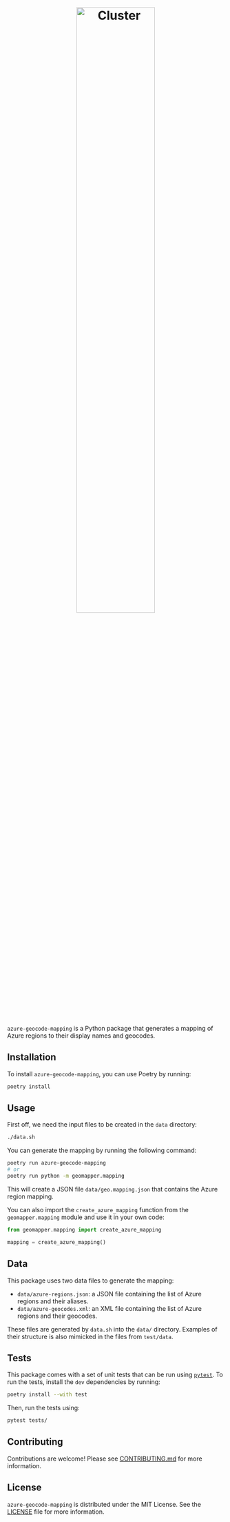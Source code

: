 <h1 align="center">
    <picture>
        <source media="(prefers-color-scheme: dark)" srcset="https://user-images.githubusercontent.com/3996360/233224872-64dfd633-806c-445b-adb4-0e71c6277684.svg">
        <source media="(prefers-color-scheme: light)" srcset="https://user-images.githubusercontent.com/3996360/233224873-eeab0b61-3162-4b25-a0c8-2fbb4e8601c6.svg">
        <img src="https://user-images.githubusercontent.com/3996360/233224872-64dfd633-806c-445b-adb4-0e71c6277684.svg" alt="Cluster" width="60%">
    </picture>
</h1>

`azure-geocode-mapping` is a Python package that generates a mapping of Azure regions to their display names and geocodes.

## Installation

To install `azure-geocode-mapping`, you can use Poetry by running:

```bash
poetry install
```

## Usage

First off, we need the input files to be created in the `data` directory:

```bash
./data.sh
```

You can generate the mapping by running the following command:
```bash
poetry run azure-geocode-mapping
# or
poetry run python -m geomapper.mapping
```

This will create a JSON file `data/geo.mapping.json` that contains the Azure region mapping.

You can also import the `create_azure_mapping` function from the `geomapper.mapping` module and use it in your own code:

```python
from geomapper.mapping import create_azure_mapping

mapping = create_azure_mapping()
```

## Data

This package uses two data files to generate the mapping:

- `data/azure-regions.json`: a JSON file containing the list of Azure regions and their aliases.
- `data/azure-geocodes.xml`: an XML file containing the list of Azure regions and their geocodes.

These files are generated by `data.sh` into the `data/` directory. Examples of their structure is also mimicked in the files from `test/data`.

## Tests

This package comes with a set of unit tests that can be run using [`pytest`](https://pytest.org/). To run the tests, install the `dev` dependencies by running:

```bash
poetry install --with test
```

Then, run the tests using:

```bash
pytest tests/
```

## Contributing

Contributions are welcome! Please see [CONTRIBUTING.md](CONTRIBUTING.md) for more information.

## License

`azure-geocode-mapping` is distributed under the MIT License. See the [LICENSE](LICENSE) file for more information.
